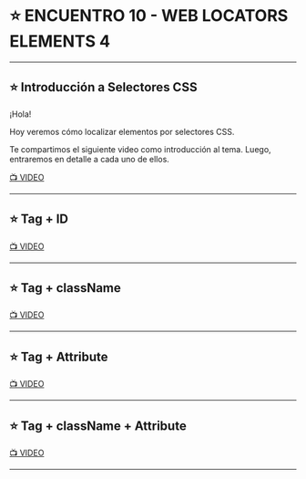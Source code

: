 # :star: ENCUENTRO 10 - WEB LOCATORS ELEMENTS 4

---

## :star: Introducción a Selectores CSS

¡Hola!

Hoy veremos cómo localizar elementos por selectores CSS.

Te compartimos el siguiente video como introducción al tema. Luego, entraremos en detalle a cada uno de ellos.

[:tv: VIDEO](https://youtu.be/yXYBLrpf2MM)

---

## :star: Tag + ID


[:tv: VIDEO](https://youtu.be/BKxlK0clSQs)

---

## :star: Tag + className


[:tv: VIDEO](https://youtu.be/N05t7-vBrcw)

---

## :star: Tag + Attribute

[:tv: VIDEO](https://youtu.be/GoMD75K1gJg)

---

## :star: Tag + className + Attribute

[:tv: VIDEO](https://youtu.be/aUWoaiUiMmA)

---


